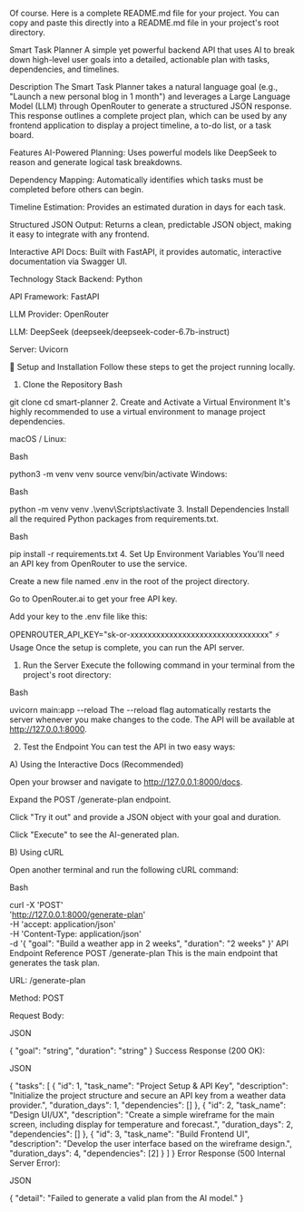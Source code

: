 Of course. Here is a complete README.md file for your project. You can copy and paste this directly into a README.md file in your project's root directory.

Smart Task Planner
A simple yet powerful backend API that uses AI to break down high-level user goals into a detailed, actionable plan with tasks, dependencies, and timelines.

Description
The Smart Task Planner takes a natural language goal (e.g., "Launch a new personal blog in 1 month") and leverages a Large Language Model (LLM) through OpenRouter to generate a structured JSON response. This response outlines a complete project plan, which can be used by any frontend application to display a project timeline, a to-do list, or a task board.

Features
AI-Powered Planning: Uses powerful models like DeepSeek to reason and generate logical task breakdowns.

Dependency Mapping: Automatically identifies which tasks must be completed before others can begin.

Timeline Estimation: Provides an estimated duration in days for each task.

Structured JSON Output: Returns a clean, predictable JSON object, making it easy to integrate with any frontend.

Interactive API Docs: Built with FastAPI, it provides automatic, interactive documentation via Swagger UI.

Technology Stack
Backend: Python

API Framework: FastAPI

LLM Provider: OpenRouter

LLM: DeepSeek (deepseek/deepseek-coder-6.7b-instruct)

Server: Uvicorn

🚀 Setup and Installation
Follow these steps to get the project running locally.

1. Clone the Repository
Bash

git clone <your-repository-url>
cd smart-planner
2. Create and Activate a Virtual Environment
It's highly recommended to use a virtual environment to manage project dependencies.

macOS / Linux:

Bash

python3 -m venv venv
source venv/bin/activate
Windows:

Bash

python -m venv venv
.\venv\Scripts\activate
3. Install Dependencies
Install all the required Python packages from requirements.txt.

Bash

pip install -r requirements.txt
4. Set Up Environment Variables
You'll need an API key from OpenRouter to use the service.

Create a new file named .env in the root of the project directory.

Go to OpenRouter.ai to get your free API key.

Add your key to the .env file like this:

OPENROUTER_API_KEY="sk-or-xxxxxxxxxxxxxxxxxxxxxxxxxxxxxxxx"
⚡️ Usage
Once the setup is complete, you can run the API server.

1. Run the Server
Execute the following command in your terminal from the project's root directory:

Bash

uvicorn main:app --reload
The --reload flag automatically restarts the server whenever you make changes to the code. The API will be available at http://127.0.0.1:8000.

2. Test the Endpoint
You can test the API in two easy ways:

A) Using the Interactive Docs (Recommended)

Open your browser and navigate to http://127.0.0.1:8000/docs.

Expand the POST /generate-plan endpoint.

Click "Try it out" and provide a JSON object with your goal and duration.

Click "Execute" to see the AI-generated plan.

B) Using cURL

Open another terminal and run the following cURL command:

Bash

curl -X 'POST' \
  'http://127.0.0.1:8000/generate-plan' \
  -H 'accept: application/json' \
  -H 'Content-Type: application/json' \
  -d '{
  "goal": "Build a weather app in 2 weeks",
  "duration": "2 weeks"
}'
API Endpoint Reference
POST /generate-plan
This is the main endpoint that generates the task plan.

URL: /generate-plan

Method: POST

Request Body:

JSON

{
  "goal": "string",
  "duration": "string"
}
Success Response (200 OK):

JSON

{
  "tasks": [
    {
      "id": 1,
      "task_name": "Project Setup & API Key",
      "description": "Initialize the project structure and secure an API key from a weather data provider.",
      "duration_days": 1,
      "dependencies": []
    },
    {
      "id": 2,
      "task_name": "Design UI/UX",
      "description": "Create a simple wireframe for the main screen, including display for temperature and forecast.",
      "duration_days": 2,
      "dependencies": []
    },
    {
      "id": 3,
      "task_name": "Build Frontend UI",
      "description": "Develop the user interface based on the wireframe design.",
      "duration_days": 4,
      "dependencies": [2]
    }
  ]
}
Error Response (500 Internal Server Error):

JSON

{
  "detail": "Failed to generate a valid plan from the AI model."
}
